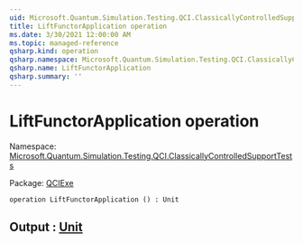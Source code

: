 ```yaml
---
uid: Microsoft.Quantum.Simulation.Testing.QCI.ClassicallyControlledSupportTests.LiftFunctorApplication
title: LiftFunctorApplication operation
ms.date: 3/30/2021 12:00:00 AM
ms.topic: managed-reference
qsharp.kind: operation
qsharp.namespace: Microsoft.Quantum.Simulation.Testing.QCI.ClassicallyControlledSupportTests
qsharp.name: LiftFunctorApplication
qsharp.summary: ''
---
```


# LiftFunctorApplication operation

Namespace: [Microsoft.Quantum.Simulation.Testing.QCI.ClassicallyControlledSupportTests](xref:Microsoft.Quantum.Simulation.Testing.QCI.ClassicallyControlledSupportTests)

Package: [QCIExe](https://nuget.org/packages/QCIExe)




```qsharp
operation LiftFunctorApplication () : Unit
```


## Output : [Unit](xref:microsoft.quantum.lang-ref.unit)

